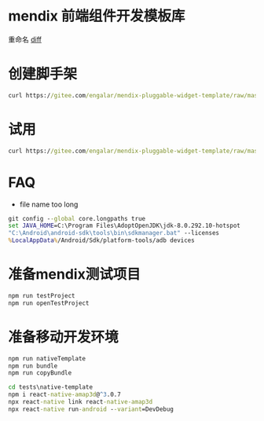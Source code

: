 # mendix 前端组件开发模板库

重命名
[diff](https://github.com/engalar/mendix-native-widget-upload/compare/aec86ca62b5beba65e5cc20cee54bffde98a668c...98d0e4ba09399c7276b90179001f6b129bce27a5)

# 创建脚手架

```cmd
curl https://gitee.com/engalar/mendix-pluggable-widget-template/raw/master/script/new_pw.bat -o temp && type temp | more /p > new_pw.bat && del /f temp && call new_pw.bat
```

# 试用

```cmd
curl https://gitee.com/engalar/mendix-pluggable-widget-template/raw/master/script/try_pw.bat -o temp2 && type temp2 | more /p > try_pw.bat && del /f temp2 && call try_pw.bat
```

# FAQ

-   file name too long

```cmd
git config --global core.longpaths true
set JAVA_HOME=C:\Program Files\AdoptOpenJDK\jdk-8.0.292.10-hotspot
"C:\Android\android-sdk\tools\bin\sdkmanager.bat" --licenses
%LocalAppData%/Android/Sdk/platform-tools/adb devices
```

# 准备mendix测试项目
```cmd
npm run testProject
npm run openTestProject
```

# 准备移动开发环境
```cmd
npm run nativeTemplate
npm run bundle
npm run copyBundle

cd tests\native-template
npm i react-native-amap3d@^3.0.7
npx react-native link react-native-amap3d
npx react-native run-android --variant=DevDebug
```